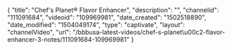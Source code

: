 {
    "title": "Chef's Planet&reg; Flavor Enhancer",
    "description": "",
    "channelid": "111091684",
    "videoid": "109969981",
    "date_created": "1502518890",
    "date_modified": "1504049174",
    "type": "captivate",
    "layout": "channelVideo",
    "url": "\/bbbusa-latest-videos\/chef-s-planet\u00c2-flavor-enhancer-3-notes\/111091684-109969981"
}
